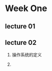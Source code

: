# Week One 
## lecture 01
## lecture 02
1. 操作系统的定义
	   
2. 								
<!--stackedit_data:
eyJoaXN0b3J5IjpbMjgwNDc5MDAxLDMzNzMxOTAwOCw1NTI4Mj
QwOCw1NDg0MzMyNzVdfQ==
-->